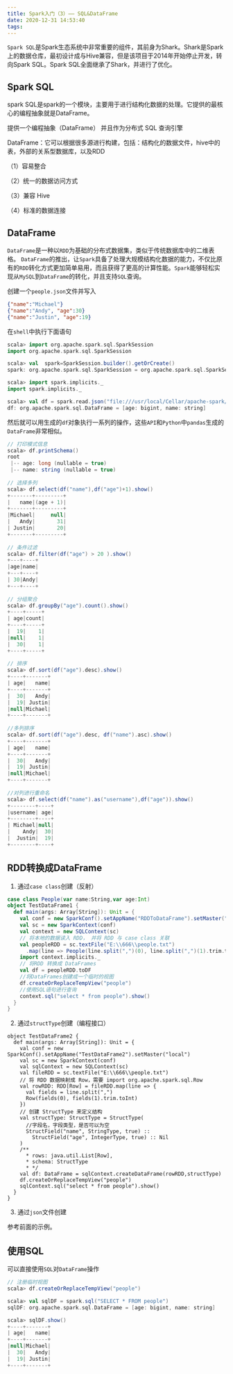 ```yaml
---
title: Spark入门（3）—— SQL&DataFrame
date: 2020-12-31 14:53:40
tags:
---
```


`Spark SQL`是Spark生态系统中非常重要的组件，其前身为Shark。Shark是Spark上的数据仓库，最初设计成与Hive兼容，但是该项目于2014年开始停止开发，转向Spark SQL。Spark SQL全面继承了Shark，并进行了优化。

<!-- more -->


## Spark SQL

spark SQL是spark的一个模块，主要用于进行结构化数据的处理。它提供的最核心的编程抽象就是DataFrame。

提供一个编程抽象（DataFrame） 并且作为分布式 SQL 查询引擎

DataFrame：它可以根据很多源进行构建，包括：结构化的数据文件，hive中的表，外部的关系型数据库，以及RDD

（1）容易整合

（2）统一的数据访问方式

（3）兼容 Hive

（4）标准的数据连接

## DataFrame
`DataFrame`是一种以`RDD`为基础的分布式数据集，类似于传统数据库中的二维表格。
`DataFrame`的推出，让`Spark`具备了处理大规模结构化数据的能力，不仅比原有的`RDD`转化方式更加简单易用，而且获得了更高的计算性能。`Spark`能够轻松实现从`MySQL`到`DataFrame`的转化，并且支持`SQL`查询。

创建一个`people.json`文件并写入

```json
{"name":"Michael"}
{"name":"Andy", "age":30}
{"name":"Justin", "age":19}
```

在`shell`中执行下面语句

```scala
scala> import org.apache.spark.sql.SparkSession
import org.apache.spark.sql.SparkSession

scala> val  spark=SparkSession.builder().getOrCreate()
spark: org.apache.spark.sql.SparkSession = org.apache.spark.sql.SparkSession@e83d546

scala> import spark.implicits._
import spark.implicits._

scala> val df = spark.read.json("file:///usr/local/Cellar/apache-spark/3.0.1/people.json")
df: org.apache.spark.sql.DataFrame = [age: bigint, name: string]
```

然后就可以用生成的`df`对象执行一系列的操作，这些`API`和`Python`中`pandas`生成的`DataFrame`非常相似。

```scala
// 打印模式信息
scala> df.printSchema()
root
 |-- age: long (nullable = true)
 |-- name: string (nullable = true)
 
// 选择多列
scala> df.select(df("name"),df("age")+1).show()
+-------+---------+
|   name|(age + 1)|
+-------+---------+
|Michael|     null|
|   Andy|       31|
| Justin|       20|
+-------+---------+
 
// 条件过滤
scala> df.filter(df("age") > 20 ).show()
+---+----+
|age|name|
+---+----+
| 30|Andy|
+---+----+
 
// 分组聚合
scala> df.groupBy("age").count().show()
+----+-----+
| age|count|
+----+-----+
|  19|    1|
|null|    1|
|  30|    1|
+----+-----+
 
// 排序
scala> df.sort(df("age").desc).show()
+----+-------+
| age|   name|
+----+-------+
|  30|   Andy|
|  19| Justin|
|null|Michael|
+----+-------+
 
//多列排序
scala> df.sort(df("age").desc, df("name").asc).show()
+----+-------+
| age|   name|
+----+-------+
|  30|   Andy|
|  19| Justin|
|null|Michael|
+----+-------+
 
//对列进行重命名
scala> df.select(df("name").as("username"),df("age")).show()
+--------+----+
|username| age|
+--------+----+
| Michael|null|
|    Andy|  30|
|  Justin|  19|
+--------+----+

```

## RDD转换成DataFrame

1. 通过`case class`创建（反射）

```scala
case class People(var name:String,var age:Int)
object TestDataFrame1 {
  def main(args: Array[String]): Unit = {
    val conf = new SparkConf().setAppName("RDDToDataFrame").setMaster("local")
    val sc = new SparkContext(conf)
    val context = new SQLContext(sc)
    // 将本地的数据读入 RDD， 并将 RDD 与 case class 关联
    val peopleRDD = sc.textFile("E:\\666\\people.txt")
      .map(line => People(line.split(",")(0), line.split(",")(1).trim.toInt))
    import context.implicits._
    // 将RDD 转换成 DataFrames
    val df = peopleRDD.toDF
    //将DataFrames创建成一个临时的视图
    df.createOrReplaceTempView("people")
    //使用SQL语句进行查询
    context.sql("select * from people").show()
  }
}
```

2. 通过`structType`创建（编程接口）

```
object TestDataFrame2 {
  def main(args: Array[String]): Unit = {
    val conf = new SparkConf().setAppName("TestDataFrame2").setMaster("local")
    val sc = new SparkContext(conf)
    val sqlContext = new SQLContext(sc)
    val fileRDD = sc.textFile("E:\\666\\people.txt")
    // 将 RDD 数据映射成 Row，需要 import org.apache.spark.sql.Row
    val rowRDD: RDD[Row] = fileRDD.map(line => {
      val fields = line.split(",")
      Row(fields(0), fields(1).trim.toInt)
    })
    // 创建 StructType 来定义结构
    val structType: StructType = StructType(
      //字段名，字段类型，是否可以为空
      StructField("name", StringType, true) ::
        StructField("age", IntegerType, true) :: Nil
    )
    /**
      * rows: java.util.List[Row],
      * schema: StructType
      * */
    val df: DataFrame = sqlContext.createDataFrame(rowRDD,structType)
    df.createOrReplaceTempView("people")
    sqlContext.sql("select * from people").show()
  }
}

```

3. 通过`json`文件创建

参考前面的示例。


## 使用SQL

可以直接使用`SQL`对`DataFrame`操作

```scala
// 注册临时视图
scala> df.createOrReplaceTempView("people")

scala> val sqlDF = spark.sql("SELECT * FROM people")
sqlDF: org.apache.spark.sql.DataFrame = [age: bigint, name: string]

scala> sqlDF.show()
+----+-------+
| age|   name|
+----+-------+
|null|Michael|
|  30|   Andy|
|  19| Justin|
+----+-------+
```

